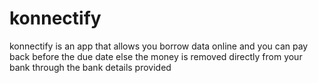 # konnectify
konnectify is an app that allows you borrow data online and you can pay back before the due date else the money is removed directly from your bank through the bank details provided
